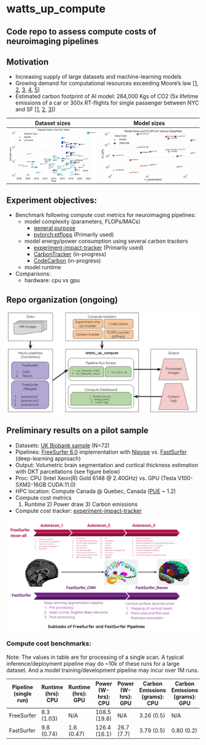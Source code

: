 # watts_up_compute

## Code repo to assess compute costs of neuroimaging pipelines


## Motivation
- Increasing supply of large datasets and machine-learning models
- Growing demand for computational resources exceeding Moore’s law [[1](https://openai.com/blog/ai-and-compute/), [2](https://www.technologyreview.com/2019/06/06/239031/training-a-single-ai-model-can-emit-as-much-carbon-as-five-cars-in-their-lifetimes/
), [3](https://arxiv.org/abs/1907.10597), [4](https://dl.acm.org/doi/10.1145/3442188.3445922), [5](https://arxiv.org/abs/2104.10350)]
- Estimated carbon footprint of AI model: 284,000 Kgs of CO2 (5x lifetime emissions of a car or 300x RT-flights for single passenger between NYC and SF [[1](https://openai.com/blog/ai-and-compute/), [2](https://www.technologyreview.com/2019/06/06/239031/training-a-single-ai-model-can-emit-as-much-carbon-as-five-cars-in-their-lifetimes/
), [3](https://arxiv.org/abs/1907.10597)])


|        Dataset sizes        | Model sizes      | 
| :-------------: | :----------: | 
|<img src="figures/Fig1b.png" alt="Drawing" align="middle" width="500px"/>|<img src="figures/Fig1c.png" alt="Drawing" align="middle" width="570px"/> |

## Experiment objectives:
- Benchmark following compute cost metrics for neuroimaging pipelines:
  - model complexity (parameters, FLOPs/MACs)
    - [general purpose](http://www.bnikolic.co.uk/blog/python/flops/2019/09/27/python-counting-events.html)
    - [pytorch:ptflops](https://github.com/sovrasov/flops-counter.pytorch) (Primarily used)
  - model energy/power consumption using several carbon trackers
    - [experiment-impact-tracker](https://github.com/Breakend/experiment-impact-tracker) (Primarily used)
    - [CarbonTracker](https://github.com/lfwa/carbontracker) (in-progress)
    - [CodeCarbon](https://github.com/mlco2/codecarbon) (in-progress)
  - model runtime
- Comparisons:
  - hardware: cpu vs gpu
  
## Repo organization (ongoing)
<img src="figures/Watts_up_compute_org.jpg" alt="Drawing" align="middle" width="800px"/>


## Preliminary results on a pilot sample

- Datasets: [UK Biobank sample](https://www.ukbiobank.ac.uk/enable-your-research/register) (N=72)
- Pipelines: [FreeSurfer 6.0](https://surfer.nmr.mgh.harvard.edu/) implementation with [Nipype](https://nipype.readthedocs.io/en/latest/users/examples/smri_fsreconall.html) vs. [FastSurfer]((https://github.com/Deep-MI/FastSurfer)) (deep-learning approach) 
- Output: Volumetric brain segmentation and cortical thickness estimation with DKT parcellations (see figure below)
- Proc: CPU (Intel Xeon(R) Gold 6148 @ 2.40GHz) vs. GPU (Tesla V100-SXM2-16GB CUDA:11.0)
- HPC location: Compute Canada @ Quebec, Canada ([PUE](https://en.wikipedia.org/wiki/Power_usage_effectiveness) ~ 1.2)
- Compute cost metrics
  1) Runtime         2) Power draw         3) Carbon emissions
- Compute cost tracker: [experiment-impact-tracker]((https://github.com/Breakend/experiment-impact-tracker))


<img src="figures/FreeSurfer_FastSurfer.png" alt="Drawing" align="middle" width="800px"/>


### Compute cost benchmarks:
Note: The values in table are for processing of a single scan. A typical inference/deployment pipeline may do ~10k of these runs for a large dataset. And a model training/development pipeline may incur over 1M runs. 


|        Pipeline (single run)  | Runtime (hrs): CPU        | Runtime (hrs): GPU        | Power (W-hrs): CPU          | Power (W-hrs): GPU        |  Carbon Emissions (grams): CPU        |  Carbon Emissions (grams): GPU        |
|-----------------------------------------------------|------------|------------|------------|------------|------------|------------|
| FreeSurfer    | 8.3 (1.03) | N/A        | 108.5 (19.8) | N/A        | 3.26 (0.5) | N/A        |
| FastSurfer    | 9.8 (0.74) | 1.6 (0.47) | 126.4 (16.1) | 26.7 (7.7) | 3.79 (0.5) | 0.80 (0.2) |
